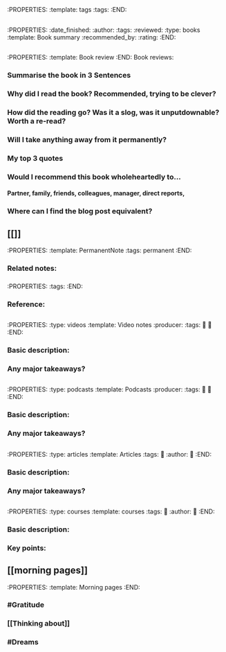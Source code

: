 ## 
:PROPERTIES:
:template: tags
:tags: 
:END:
## 
:PROPERTIES:
:date_finished: 
:author: 
:tags: 
:reviewed: 
:type: books
:template: Book summary
:recommended_by: 
:rating: 
:END:
## 
:PROPERTIES:
:template: Book review
:END:
Book reviews:
### Summarise the book in 3 Sentences
####
### Why did I read the book? Recommended, trying to be clever?
####
### How did the reading go? Was it a slog, was it unputdownable? Worth a re-read?
####
### Will I take anything away from it permanently?
####
### My top 3 quotes
####
### Would I recommend this book wholeheartedly to...
#### Partner, family, friends, colleagues, manager, direct reports,
### Where can I find the blog post equivalent?
## [[]]
:PROPERTIES:
:template: PermanentNote
:tags: permanent
:END:
###
### Related notes:
####
### 
:PROPERTIES:
:tags: 
:END:
### Reference:
## 
:PROPERTIES:
:type: videos
:template: Video notes
:producer: 
:tags: 
:date: 
:link: 
:END:
### Basic description:
####
### Any major takeaways?
####
## 
:PROPERTIES:
:type: podcasts
:template: Podcasts
:producer: 
:tags: 
:date: 
:link: 
:END:
### Basic description:
####
### Any major takeaways?
####
## 
:PROPERTIES:
:type: articles
:template: Articles
:tags: 
:date: 
:author: 
:link: 
:END:
### Basic description:
####
### Any major takeaways?
####
## 
:PROPERTIES:
:type: courses
:template: courses
:tags: 
:date: 
:author: 
:link: 
:END:
### Basic description:
####
### Key points:
####
## [[morning pages]]
:PROPERTIES:
:template: Morning pages
:END:
### #Gratitude
### [[Thinking about]]
### #Dreams
